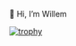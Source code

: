 👋 Hi, I’m Willem

[![trophy](https://github-profile-trophy.vercel.app/?username=ryo-ma)](https://github.com/ryo-ma/github-profile-trophy)
